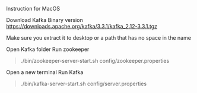 Instruction for MacOS

Download Kafka Binary version
https://downloads.apache.org/kafka/3.3.1/kafka_2.12-3.3.1.tgz

Make sure you extract it to desktop or a path that has no space in the name

Open Kafka folder
Run zookeeper
>./bin/zookeeper-server-start.sh config/zookeeper.properties

Open a new terminal
Run Kafka 
>./bin/kafka-server-start.sh config/server.properties


